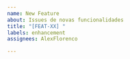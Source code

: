 ```yaml
---
name: New Feature
about: Issues de novas funcionalidades
title: "[FEAT-XX] "
labels: enhancement
assignees: AlexFlorenco

---
```



